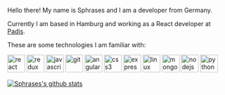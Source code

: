 Hello there!
My name is Sphrases and I am a developer from Germany. 

Currently I am based in Hamburg and working as a React developer at [Padis](padis.io).

These are some technologies I am familiar with: 

<img
  src="https://devicons.github.io/devicon/devicon.git/icons/react/react-original-wordmark.svg"
  alt="react"
  width="40"
  height="40"
/>
<img
  src="https://devicons.github.io/devicon/devicon.git/icons/redux/redux-original.svg"
  alt="redux"
  width="40"
  height="40"
/>
<img
  src="https://devicons.github.io/devicon/devicon.git/icons/javascript/javascript-original.svg"
  alt="javascript"
  width="40"
  height="40"
/>
<img
  src="https://www.vectorlogo.zone/logos/git-scm/git-scm-icon.svg"
  alt="git"
  width="40"
  height="40"
/>
<img
  src="https://devicons.github.io/devicon/devicon.git/icons/angularjs/angularjs-original.svg"
  alt="angularjs"
  width="40"
  height="40"
/>
<img
  src="https://devicons.github.io/devicon/devicon.git/icons/css3/css3-original-wordmark.svg"
  alt="css3"
  width="40"
  height="40"
/>
<img
  src="https://devicons.github.io/devicon/devicon.git/icons/express/express-original-wordmark.svg"
  alt="express"
  width="40"
  height="40"
/>
<img
  src="https://devicons.github.io/devicon/devicon.git/icons/linux/linux-original.svg"
  alt="linux"
  width="40"
  height="40"
/>
<img
  src="https://devicons.github.io/devicon/devicon.git/icons/mongodb/mongodb-original-wordmark.svg"
  alt="mongodb"
  width="40"
  height="40"
/>
<img
  src="https://devicons.github.io/devicon/devicon.git/icons/nodejs/nodejs-original-wordmark.svg"
  alt="nodejs"
  width="40"
  height="40"
/>
<img
  src="https://devicons.github.io/devicon/devicon.git/icons/python/python-original.svg"
  alt="python"
  width="40"
  height="40"
/>

  
[![Sphrases's github stats](https://github-readme-stats.vercel.app/api?username=sphrases)](https://github.com/anuraghazra/github-readme-stats)

